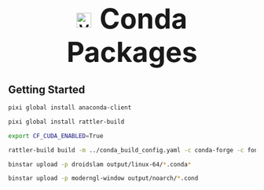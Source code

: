 <p align="center">

<h1 align="center">
  <img src="docs/favicon_2.ico" alt="VSLAM-LAB Logo" width="30" 
       style="vertical-align: middle; position: relative; top: -10px; margin-right: 10px;">
  <span style="font-size: 2em; font-weight: bold;">Conda Packages</span>
</h1>

## Getting Started
```bash
pixi global install anaconda-client
```

```bash
pixi global install rattler-build
```

```bash
export CF_CUDA_ENABLED=True
```

```bash
rattler-build build -m ../conda_build_config.yaml -c conda-forge -c fontan 
```

```bash
binstar upload -p droidslam output/linux-64/*.conda*
```

```bash
binstar upload -p moderngl-window output/noarch/*.cond
```

